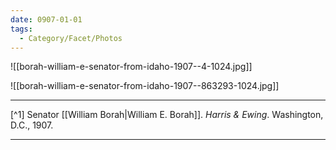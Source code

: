 ```yaml
---
date: 0907-01-01
tags:
  - Category/Facet/Photos
---
```

![[borah-william-e-senator-from-idaho-1907--4-1024.jpg]]

![[borah-william-e-senator-from-idaho-1907--863293-1024.jpg]]

---

[^1] Senator [[William Borah|William E. Borah]]. *Harris & Ewing*. Washington, D.C., 1907.

---
